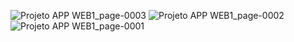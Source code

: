 ![Projeto APP WEB1_page-0003](https://github.com/70br/Parte4-segunda-etapa-projetobanco-app/assets/103542920/adfc57a5-2127-4d47-ab77-5c0b4e3cf2ef)
![Projeto APP WEB1_page-0002](https://github.com/70br/Parte4-segunda-etapa-projetobanco-app/assets/103542920/ef3813cb-7b16-4f48-8a56-f4a4804f71f8)
![Projeto APP WEB1_page-0001](https://github.com/70br/Parte4-segunda-etapa-projetobanco-app/assets/103542920/2cfe4f34-7b5e-44fc-a507-5a0ff439e949)




